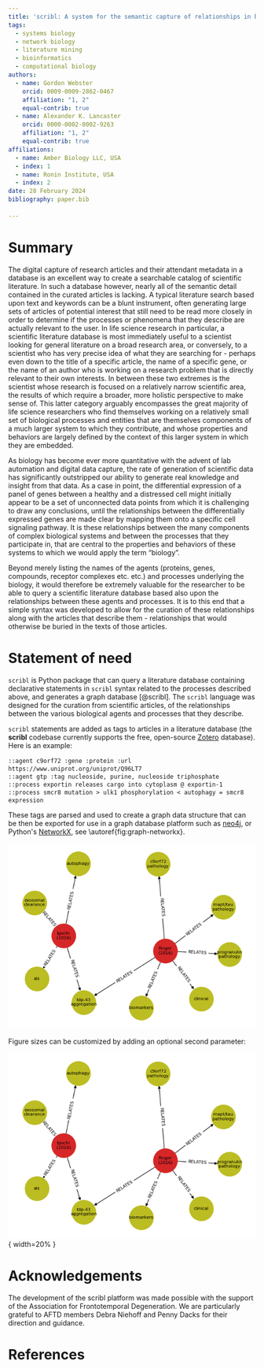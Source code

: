 ```yaml
---
title: 'scribl: A system for the semantic capture of relationships in biological literature'
tags:
  - systems biology
  - network biology
  - literature mining
  - bioinformatics
  - computational biology
authors:
  - name: Gordon Webster
    orcid: 0009-0009-2862-0467
    affiliation: "1, 2"
    equal-contrib: true
  - name: Alexander K. Lancaster
    orcid: 0000-0002-0002-9263
    affiliation: "1, 2"
    equal-contrib: true
affiliations:
  - name: Amber Biology LLC, USA
  - index: 1
  - name: Ronin Institute, USA
  - index: 2
date: 28 February 2024
bibliography: paper.bib

---
```


# Summary

The digital capture of research articles and their attendant metadata
in a database is an excellent way to create a searchable catalog of
scientific literature. In such a database however, nearly all of the
semantic detail contained in the curated articles is lacking. A
typical literature search based upon text and keywords can be a blunt
instrument, often generating large sets of articles of potential
interest that still need to be read more closely in order to determine
if the processes or phenomena that they describe are actually relevant
to the user. In life science research in particular, a scientific
literature database is most immediately useful to a scientist looking
for general literature on a broad research area, or conversely, to a
scientist who has very precise idea of what they are searching for -
perhaps even down to the title of a specific article, the name of a
specific gene, or the name of an author who is working on a research
problem that is directly relevant to their own interests. In between
these two extremes is the scientist whose research is focused on a
relatively narrow scientific area, the results of which require a
broader, more holistic perspective to make sense of. This latter
category arguably encompasses the great majority of life science
researchers who find themselves working on a relatively small set of
biological processes and entities that are themselves components of a
much larger system to which they contribute, and whose properties and
behaviors are largely defined by the context of this larger system in
which they are embedded.

As biology has become ever more quantitative with the advent of lab
automation and digital data capture, the rate of generation of
scientific data has significantly outstripped our ability to generate
real knowledge and insight from that data. As a case in point, the
differential expression of a panel of genes between a healthy and a
distressed cell might initially appear to be a set of unconnected data
points from which it is challenging to draw any conclusions, until the
relationships between the differentially expressed genes are made
clear by mapping them onto a specific cell signaling pathway. It is
these relationships between the many components of complex biological
systems and between the processes that they participate in, that are
central to the properties and behaviors of these systems to which we
would apply the term “biology”.

Beyond merely listing the names of the agents (proteins, genes,
compounds, receptor complexes etc. etc.) and processes underlying the
biology, it would therefore be extremely valuable for the researcher
to be able to query a scientific literature database based also upon
the relationships between these agents and processes. It is to this
end that a simple syntax was developed to allow for the curation of
these relationships along with the articles that describe them -
relationships that would otherwise be buried in the texts of those
articles.

# Statement of need

`scribl` is Python package that can query a literature database
containing declarative statements in `scribl` syntax related to the
processes described above, and generates a graph database [@scribl].
The `scribl` language was designed for the curation from scientific
articles, of the relationships between the various biological agents
and processes that they describe.

`scribl` statements are added as tags to articles in a literature
database (the **scribl** codebase currently supports the free,
open-source [Zotero](https://www.zotero.org/) database).  Here is an
example:

```
::agent c9orf72 :gene :protein :url https://www.uniprot.org/uniprot/Q96LT7
::agent gtp :tag nucleoside, purine, nucleoside triphosphate
::process exportin releases cargo into cytoplasm @ exportin-1
::process smcr8 mutation > ulk1 phosphorylation < autophagy = smcr8 expression
```

These tags are
parsed and used to create a graph data structure that can be then be
exported for use in a graph database platform such as
[neo4j](https://neo4j.com), or Python's
[NetworkX](https://networkx.org/), see \autoref{fig:graph-networkx}.


![Visualization of scribl database via NetworkX.\label{fig:graph-networkx}](../graphdb-visual.png)

Figure sizes can be customized by adding an optional second parameter:

![Visualization of scribl database via NetworkX.\label{fig:graph-networkx}](../graphdb-visual.png){ width=20% }

# Acknowledgements

The development of the scribl platform was made possible with the
support of the Association for Frontotemporal Degeneration. We are
particularly grateful to AFTD members Debra Niehoff and Penny Dacks
for their direction and guidance.

# References
